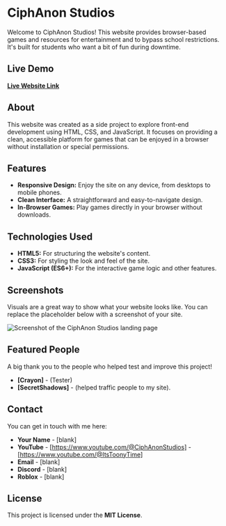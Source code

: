 # CiphAnon Studios

Welcome to CiphAnon Studios! This website provides browser-based games and resources for entertainment and to bypass school restrictions. It's built for students who want a bit of fun during downtime.

## Live Demo

**[Live Website Link](https://blockersgotbugsfr.github.io/CiphAnon-Studios/)**

## About

This website was created as a side project to explore front-end development using HTML, CSS, and JavaScript. It focuses on providing a clean, accessible platform for games that can be enjoyed in a browser without installation or special permissions.

## Features

- **Responsive Design:** Enjoy the site on any device, from desktops to mobile phones.
- **Clean Interface:** A straightforward and easy-to-navigate design.
- **In-Browser Games:** Play games directly in your browser without downloads.

## Technologies Used

- **HTML5:** For structuring the website's content.
- **CSS3:** For styling the look and feel of the site.
- **JavaScript (ES6+):** For the interactive game logic and other features.

## Screenshots

Visuals are a great way to show what your website looks like. You can replace the placeholder below with a screenshot of your site.

![Screenshot of the CiphAnon Studios landing page](path/to/your/screenshot.png)

## Featured People

A big thank you to the people who helped test and improve this project!

- **[Crayon]** - (Tester)
- **[SecretShadows]** - (helped traffic people to my site).

## Contact

You can get in touch with me here:

- **Your Name** - [blank]
- **YouTube** - [https://www.youtube.com/@CiphAnonStudios] - [https://www.youtube.com/@ItsToonyTime]
- **Email** - [blank]
- **Discord** - [blank]
- **Roblox** - [blank]

## License

This project is licensed under the **MIT License**.
